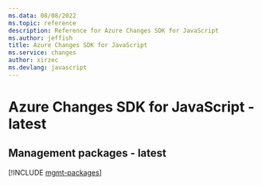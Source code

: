 ```yaml
---
ms.data: 08/08/2022
ms.topic: reference
description: Reference for Azure Changes SDK for JavaScript
ms.author: jeffish
title: Azure Changes SDK for JavaScript
ms.service: changes
author: xirzec
ms.devlang: javascript
---
```

# Azure Changes SDK for JavaScript - latest

## Management packages - latest
[!INCLUDE [mgmt-packages](changes-mgmt-index.md)]